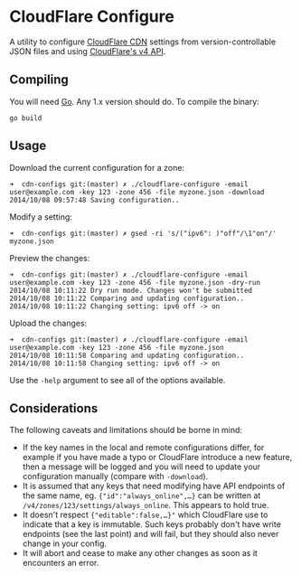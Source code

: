 # CloudFlare Configure

A utility to configure [CloudFlare CDN] settings from version-controllable
JSON files and using [CloudFlare's v4 API].

[CloudFlare CDN]: https://www.cloudflare.com/features-cdn
[CloudFlare's v4 API]: http://developers.cloudflare.com/next/

## Compiling

You will need [Go]. Any 1.x version should do. To compile the binary:

    go build

[Go]: http://golang.org/

## Usage

Download the current configuration for a zone:

    ➜  cdn-configs git:(master) ✗ ./cloudflare-configure -email user@example.com -key 123 -zone 456 -file myzone.json -download
    2014/10/08 09:57:48 Saving configuration..

Modify a setting:

    ➜  cdn-configs git:(master) ✗ gsed -ri 's/("ipv6": )"off"/\1"on"/' myzone.json

Preview the changes:

    ➜  cdn-configs git:(master) ✗ ./cloudflare-configure -email user@example.com -key 123 -zone 456 -file myzone.json -dry-run
    2014/10/08 10:11:22 Dry run mode. Changes won't be submitted
    2014/10/08 10:11:22 Comparing and updating configuration..
    2014/10/08 10:11:22 Changing setting: ipv6 off -> on

Upload the changes:

    ➜  cdn-configs git:(master) ✗ ./cloudflare-configure -email user@example.com -key 123 -zone 456 -file myzone.json
    2014/10/08 10:11:58 Comparing and updating configuration..
    2014/10/08 10:11:58 Changing setting: ipv6 off -> on

Use the `-help` argument to see all of the options available.

## Considerations

The following caveats and limitations should be borne in mind:

- If the key names in the local and remote configurations differ, for
  example if you have made a typo or CloudFlare introduce a new feature,
  then a message will be logged and you will need to update your
  configuration manually (compare with `-download`).
- It is assumed that any keys that need modifying have API endpoints of the
  same name, eg. `{"id":"always_online",…}` can be written at
  `/v4/zones/123/settings/always_online`. This appears to hold true.
- It doesn't respect `{"editable":false,…}"` which CloudFlare use to
  indicate that a key is immutable. Such keys probably don't have write
  endpoints (see the last point) and will fail, but they should also never
  change in your config.
- It will abort and cease to make any other changes as soon as it encounters
  an error.
